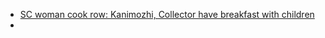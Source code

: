 - [SC woman cook row: Kanimozhi, Collector have breakfast with children](https://www.thehindu.com/news/cities/Madurai/sc-woman-cook-row-kanimozhi-collector-have-breakfast-with-children/article67298956.ece)
- 